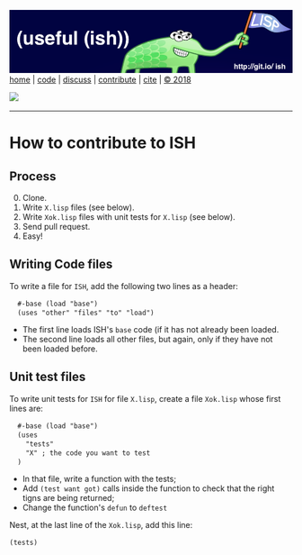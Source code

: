 [![](https://raw.githubusercontent.com/timm/ish/master/etc/img/banner.png)](https://github.com/timm/ish/blob/master/README.md)[home](http://git.io/ish)
| [code](https://github.com/timm/ish/tree/master/src)
| [discuss](https://github.com/timm/ish/issues)
| [contribute](https://github.com/timm/ish/blob/master/CONTRIB.md)
| [cite](https://github.com/timm/ish/blob/master/CITATION.md)
| [&copy; 2018](https://github.com/timm/ish/blob/master/LICENSE.md)


[![](https://zenodo.org/badge/doi/10.5281/zenodo.1172230.svg)](https://github.com/timm/ish/blob/master/CITATION.md)


______


# How to contribute to ISH

## Process

0. Clone.
1. Write `X.lisp` files (see below).
2. Write `Xok.lisp` files with unit tests for `X.lisp` (see below).
3. Send pull request.
4. Easy!

## Writing Code files

To write a file for `ISH`, add the following two lines as a header:

      #-base (load "base")
      (uses "other" "files" "to" "load")

- The first line loads ISH's `base` code (if it has not already been loaded.
- The second line loads all other files, but again, only if they have 
not been loaded before.

## Unit test files

To write unit tests for `ISH` for file `X.lisp`,
create a file `Xok.lisp` whose first lines are:

      #-base (load "base")
      (uses
        "tests"
        "X" ; the code you want to test
      )

- In that file, write a function with the tests;
- Add `(test want got)` calls inside the function to check
  that the right tigns are being returned;
- Change the function's `defun` to `deftest`

Nest, at the last line of the `Xok.lisp`, add this line:

    (tests)


